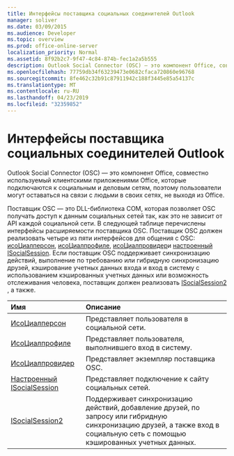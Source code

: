 ```yaml
---
title: Интерфейсы поставщика социальных соединителей Outlook
manager: soliver
ms.date: 03/09/2015
ms.audience: Developer
ms.topic: overview
ms.prod: office-online-server
localization_priority: Normal
ms.assetid: 8f92b2c7-9f47-4c84-874b-fec1a2a5b555
description: Outlook Social Connector (OSC) — это компонент Office, совместно используемый клиентскими приложениями Office, которые подключаются к социальным и деловым сетям, поэтому пользователи могут оставаться на связи с людьми в своих сетях, не выходя из Office.
ms.openlocfilehash: 77759db34f63239473e0682cfaca720860e96768
ms.sourcegitcommit: 8fe462c32b91c87911942c188f3445e85a54137c
ms.translationtype: MT
ms.contentlocale: ru-RU
ms.lasthandoff: 04/23/2019
ms.locfileid: "32359852"
---
```

# <a name="outlook-social-connector-provider-interfaces"></a>Интерфейсы поставщика социальных соединителей Outlook

Outlook Social Connector (OSC) — это компонент Office, совместно используемый клиентскими приложениями Office, которые подключаются к социальным и деловым сетям, поэтому пользователи могут оставаться на связи с людьми в своих сетях, не выходя из Office. 
  
Поставщик OSC — это DLL-библиотека COM, которая позволяет OSC получать доступ к данным социальных сетей так, как это не зависит от API каждой социальной сети. В следующей таблице перечислены интерфейсы расширяемости поставщика OSC. Поставщик OSC должен реализовать четыре из пяти интерфейсов для общения с OSC: [исоЦиалперсон](isocialpersoniunknown.md), [исоЦиалпрофиле](isocialprofileisocialperson.md), [исоЦиалпровидер](isocialprovideriunknown.md)и [настроенный ISocialSession](isocialsessioniunknown.md). Если поставщик OSC поддерживает синхронизацию действий, выполнение по требованию или гибридную синхронизацию друзей, кэширование учетных данных входа и вход в систему с использованием кэшированных учетных данных или возможность отслеживания человека, поставщик должен реализовать [ISocialSession2 ](isocialsession2iunknown.md), а также.
  
|**Имя**|**Описание**|
|:-----|:-----|
|[ИсоЦиалперсон](isocialpersoniunknown.md) <br/> |Представляет пользователя в социальной сети.  <br/> |
|[ИсоЦиалпрофиле](isocialprofileisocialperson.md) <br/> |Представляет пользователя, выполнившего вход в систему.  <br/> |
|[ИсоЦиалпровидер](isocialprovideriunknown.md) <br/> |Представляет экземпляр поставщика OSC.  <br/> |
|[Настроенный ISocialSession](isocialsessioniunknown.md) <br/> |Представляет подключение к сайту социальных сетей.  <br/> |
|[ISocialSession2](isocialsession2iunknown.md) <br/> |Поддерживает синхронизацию действий, добавление друзей, по запросу или гибридную синхронизацию друзей, а также вход в социальную сеть с помощью кэшированных учетных данных.  <br/> |
   

